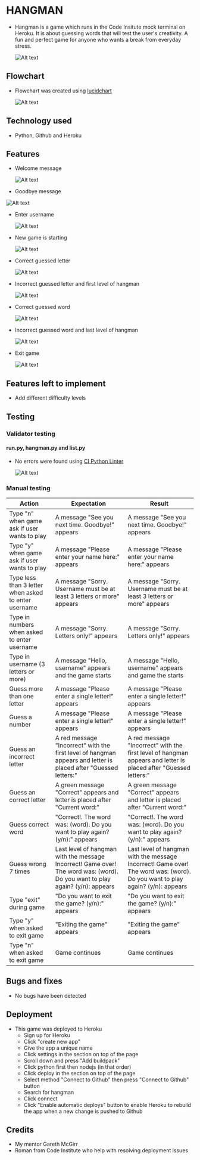 # HANGMAN

* Hangman is a game which runs in the Code Insitute mock terminal on Heroku.
It is about guessing words that will test the user's creativity. A fun and perfect game for anyone who wants a break from everyday stress. 

  ![Alt text](README-Images/README-Am_I_Responsive.png)

## Flowchart

* Flowchart was created using [lucidchart](https://www.lucidchart.com/pages/)

  ![Alt text](README-Images/README_flowchart.png)

## Technology used

* Python, Github and Heroku

## Features

* Welcome message

  ![Alt text](README-Images/README_welcome_message.png)

* Goodbye message

 ![Alt text](README-Images/README_no_play.png)

* Enter username

  ![Alt text](README-Images/README_username.png)

* New game is starting

  ![Alt text](README-Images/README_game_is_starting.png)

* Correct guessed letter

  ![Alt text](README-Images/README_Correct_guessed_letter.png)

* Incorrect guessed letter and first level of hangman

  ![Alt text](README-Images/README_Incorrect_guessed_letter.png)

* Correct guessed word

  ![Alt text](README-Images/README_Correct_guessed_word.png)

* Incorrect guessed word and last level of hangman

  ![Alt text](README-Images/README_Incorrect_guessed_word.png)

* Exit game

  ![Alt text](README-Images/README_exit_game.png)

## Features left to implement

* Add different difficulty levels

## Testing

### Validator testing 

#### run.py, hangman.py and list.py

* No errors were found using [CI Python Linter](https://pep8ci.herokuapp.com/#)

  ![Alt text](README-Images/README_python_validator.png)

### Manual testing

| Action | Expectation| Result|
| --- | --- | --- |
| Type "n" when game ask if user wants to play | A message "See you next time. Goodbye!" appears | A message "See you next time. Goodbye!" appears |
| Type "y" when game ask if user wants to play | A message "Please enter your name here:" appears | A message "Please enter your name here:" appears |
| Type less than 3 letter when asked to enter username | A message "Sorry. Username must be at least 3 letters or more" appears | A message "Sorry. Username must be at least 3 letters or more" appears |
| Type in numbers when asked to enter username |  A message "Sorry. Letters only!" appears | A message "Sorry. Letters only!" appears |
| Type in username (3 letters or more) | A message "Hello, username" appears and the game starts | A message "Hello, username" appears and game the starts |
| Guess more than one letter | A message "Please enter a single letter!" appears | A message "Please enter a single letter!" appears |
| Guess a number | A message "Please enter a single letter!" appears | A message "Please enter a single letter!" appears |
| Guess an incorrect letter | A red message "Incorrect" with the first level of hangman appears and letter is placed after "Guessed letters:" | A red message "Incorrect" with the first level of hangman appears and letter is placed after "Guessed letters:" |
| Guess an correct letter | A green message "Correct" appears and letter is placed after "Current word:" | A green message "Correct" appears and letter is placed after "Current word:" |
| Guess correct word | "Correct!. The word was: (word). Do you want to play again? (y/n):" appears | "Correct!. The word was: (word). Do you want to play again? (y/n):" appears |
| Guess wrong 7 times | Last level of hangman with the message Incorrect! Game over! The word was: (word). Do you want to play again? (y/n): appears | Last level of hangman with the message Incorrect! Game over! The word was: (word). Do you want to play again? (y/n): appears |
| Type "exit" during game | "Do you want to exit the game? (y/n):" appears | "Do you want to exit the game? (y/n):" appears |
| Type "y" when asked to exit game | "Exiting the game" appears | "Exiting the game" appears |
| Type "n" when asked to exit game | Game continues | Game continues |


## Bugs and fixes

* No bugs have been detected

## Deployment

* This game was deployed to Heroku
  * Sign up for Heroku
  * Click "create new app"
  * Give the app a unique name
  * Click settings in the section on top of the page
  * Scroll down and press "Add buildpack"
  * Click python first then nodejs (in that order)
  * Click deploy in the section on top of the page
  * Select method "Connect to Github" then press "Connect to Github" button 
  * Search for hangman
  * Click connect
  * Click "Enable automatic deploys" button to enable Heroku to rebuild the app when a new change is pushed to Github
  

## Credits

* My mentor Gareth McGirr
* Roman from Code Institute who help with resolving deployment issues